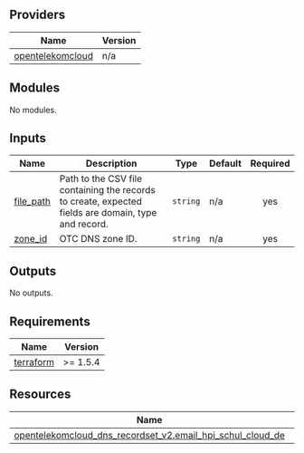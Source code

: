 <!-- BEGIN_TF_DOCS -->

## Providers

| Name | Version |
|------|---------|
| <a name="provider_opentelekomcloud"></a> [opentelekomcloud](#provider\_opentelekomcloud) | n/a |
## Modules

No modules.
## Inputs

| Name | Description | Type | Default | Required |
|------|-------------|------|---------|:--------:|
| <a name="input_file_path"></a> [file\_path](#input\_file\_path) | Path to the CSV file containing the records to create, expected fields are domain, type and record. | `string` | n/a | yes |
| <a name="input_zone_id"></a> [zone\_id](#input\_zone\_id) | OTC DNS zone ID. | `string` | n/a | yes |
## Outputs

No outputs.
## Requirements

| Name | Version |
|------|---------|
| <a name="requirement_terraform"></a> [terraform](#requirement\_terraform) | >= 1.5.4 |
## Resources

| Name | Type |
|------|------|
| [opentelekomcloud_dns_recordset_v2.email_hpi_schul_cloud_de](https://registry.terraform.io/providers/opentelekomcloud/opentelekomcloud/latest/docs/resources/dns_recordset_v2) | resource |
<!-- END_TF_DOCS -->